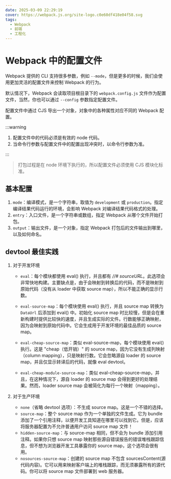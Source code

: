 ```yaml
---
date: 2025-03-09 22:29:19
cover: https://webpack.js.org/site-logo.c0e60df418e04f58.svg
tags:
  - Webpack
  - 前端
  - 工程化
---
```


# Webpack 中的配置文件

Webpack 提供的 CLI 支持很多参数，例如 `--mode`，但是更多的时候，我们会使用更加灵活的配置文件来控制 Webpack 的行为。

默认情况下，Webpack 会读取项目根目录下的 `webpack.config.js` 文件作为配置文件，当然，你也可以通过 `--config` 参数指定配置文件。

配置文件中通过 CJS 导出一个对象，对象中的各种属性对应不同的 Webpack 配置。

:::warning

1. 配置文件中的代码必须是有效的 node 代码。
2. 当命令行参数与配置文件中的配置出现冲突时，以命令行参数为准。

:::

> 打包过程是在 node 环境下执行的，所以配置文件必须使用 CJS 模块化标准。

## 基本配置

1. `mode`：编译模式，是一个字符串，取值为 `development` 或 `production`。指定编译结果代码运行的环境，会影响 Webpack 对编译结果代码格式的处理。
2. `entry`：入口文件，是一个字符串或数组，指定 Webpack 从哪个文件开始打包。
3. `output`：输出文件，是一个对象，指定 Webpack 打包后的文件输出到哪里，以及如何命名。

## devtool 最佳实践

1. 对于开发环境

   - `eval`：每个模块都使用 eval() 执行，并且都有 _//# sourceURL_。此选项会非常快地构建。主要缺点是，由于会映射到转换后的代码，而不是映射到原始代码（没有从 loader 中获取 source map），所以不能正确的显示行数。

   - `eval-source-map`：每个模块使用 eval() 执行，并且 source map 转换为 `DataUrl` 后添加到 eval() 中。初始化 source map 时比较慢，但是会在重新构建时提供比较快的速度，并且生成实际的文件。行数能够正确映射，因为会映射到原始代码中。它会生成用于开发环境的最佳品质的 source map。

   - `eval-cheap-source-map`：类似 eval-source-map，每个模块使用 eval() 执行。这是 "cheap（低开销）" 的 source map，因为它没有生成列映射（column mapping），只是映射行数。它会忽略源自 loader 的 source map，并且仅显示转译后的代码，就像 eval devtool。

   - `eval-cheap-module-source-map`：类似 eval-cheap-source-map，并且，在这种情况下，源自 loader 的 source map 会得到更好的处理结果。然而，loader source map 会被简化为每行一个映射（mapping）。

2. 对于生产环境
   - `none`（省略 devtool 选项）：不生成 source map。这是一个不错的选择。
   - `source-map`：整个 source map 作为一个单独的文件生成。它为 bundle 添加了一个引用注释，以便开发工具知道在哪里可以找到它。但是，应该将服务器配置为不允许普通用户访问 source map 文件！
   - `hidden-source-map`：与 source-map 相同，但不会为 bundle 添加引用注释。如果你只想 source map 映射那些源自错误报告的错误堆栈跟踪信息，但不想为浏览器开发工具暴露你的 source map，这个选项会很有用。
   - `nosources-source-map`：创建的 source map 不包含 sourcesContent(源代码内容)。它可以用来映射客户端上的堆栈跟踪，而无须暴露所有的源代码。你可以将 source map 文件部署到 web 服务器。
